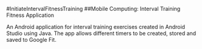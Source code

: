 #InitiateIntervalFitnessTraining
##Mobile Computing: Interval Training Fitness Application

An Android application for interval training exercises created in Android Studio using Java. The app allows different timers to be created, stored and saved to Google Fit.

